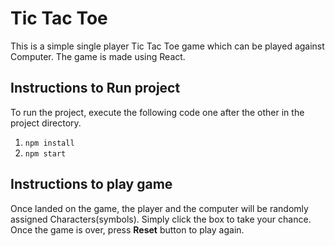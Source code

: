 # Tic Tac Toe

This is a simple single player Tic Tac Toe game which can be played against Computer.
The game is made using React.



## Instructions to Run project
To run the project, execute the following code one after the other in the project directory.
1. `npm install`
2. `npm start`

## Instructions to play game
Once landed on the game, the player and the computer will be randomly assigned Characters(symbols). Simply click the box to take your chance. Once the game is over, press **Reset**  button to play again.
